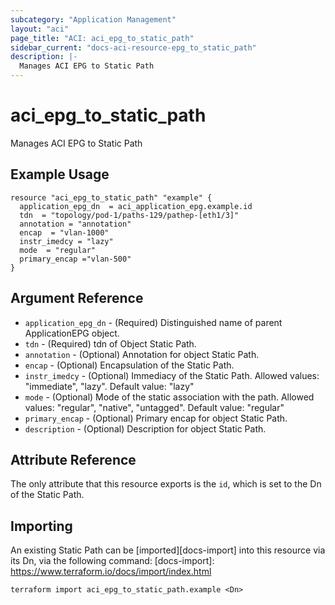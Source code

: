 ```yaml
---
subcategory: "Application Management"
layout: "aci"
page_title: "ACI: aci_epg_to_static_path"
sidebar_current: "docs-aci-resource-epg_to_static_path"
description: |-
  Manages ACI EPG to Static Path
---
```


# aci_epg_to_static_path #

Manages ACI EPG to Static Path

## Example Usage ##

```hcl
resource "aci_epg_to_static_path" "example" {
  application_epg_dn  = aci_application_epg.example.id
  tdn  = "topology/pod-1/paths-129/pathep-[eth1/3]"
  annotation = "annotation"
  encap  = "vlan-1000"
  instr_imedcy = "lazy"
  mode  = "regular"
  primary_encap ="vlan-500"
}
```

## Argument Reference ##

* `application_epg_dn` - (Required) Distinguished name of parent ApplicationEPG object.
* `tdn` - (Required) tdn of Object Static Path.
* `annotation` - (Optional) Annotation for object Static Path.
* `encap` - (Optional) Encapsulation of the Static Path.
* `instr_imedcy` - (Optional) Immediacy of the Static Path.
Allowed values: "immediate", "lazy". Default value: "lazy"
* `mode` - (Optional) Mode of the static association with the path.
Allowed values: "regular", "native", "untagged". Default value: "regular"
* `primary_encap` - (Optional) Primary encap for object Static Path.
* `description` - (Optional) Description for object Static Path.

## Attribute Reference

The only attribute that this resource exports is the `id`, which is set to the
Dn of the Static Path.

## Importing ##

An existing Static Path can be [imported][docs-import] into this resource via its Dn, via the following command:
[docs-import]: https://www.terraform.io/docs/import/index.html

```
terraform import aci_epg_to_static_path.example <Dn>
```

